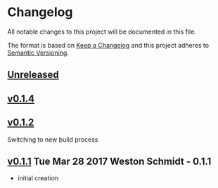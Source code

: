 # Changelog
All notable changes to this project will be documented in this file.

The format is based on [Keep a Changelog](http://keepachangelog.com/en/1.0.0/)
and this project adheres to [Semantic Versioning](http://semver.org/spec/v2.0.0.html).

## [Unreleased]

## [v0.1.4]




## [v0.1.2]
Switching to new build process



## [v0.1.1] Tue Mar 28 2017 Weston Schmidt - 0.1.1
- initial creation


[Unreleased]: https://github.com/Comcast/talaria/compare/v0.1.4...HEAD
[v0.1.4]: https://github.com/Comcast/talaria/compare/v0.1.2...v0.1.4
[v0.1.2]: https://github.com/Comcast/talaria/compare/v0.1.1...v0.1.2
[v0.1.1]: https://github.com/Comcast/talaria/compare/v0.1.0...v0.1.1
